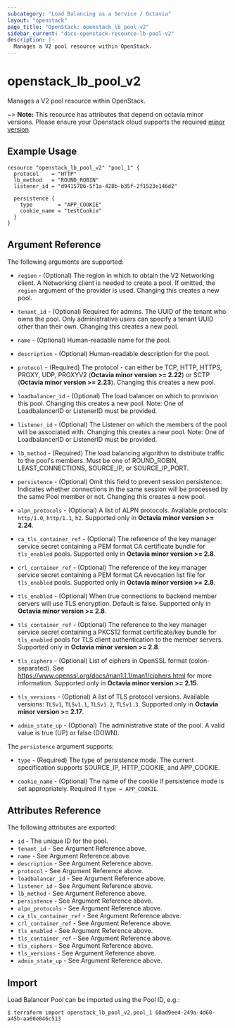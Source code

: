 ```yaml
---
subcategory: "Load Balancing as a Service / Octavia"
layout: "openstack"
page_title: "OpenStack: openstack_lb_pool_v2"
sidebar_current: "docs-openstack-resource-lb-pool-v2"
description: |-
  Manages a V2 pool resource within OpenStack.
---
```


# openstack\_lb\_pool\_v2

Manages a V2 pool resource within OpenStack.

~> **Note:** This resource has attributes that depend on octavia minor versions.
Please ensure your Openstack cloud supports the required [minor version](../#octavia-api-versioning).

## Example Usage

```hcl
resource "openstack_lb_pool_v2" "pool_1" {
  protocol    = "HTTP"
  lb_method   = "ROUND_ROBIN"
  listener_id = "d9415786-5f1a-428b-b35f-2f1523e146d2"

  persistence {
    type        = "APP_COOKIE"
    cookie_name = "testCookie"
  }
}
```

## Argument Reference

The following arguments are supported:

* `region` - (Optional) The region in which to obtain the V2 Networking client.
  A Networking client is needed to create a pool. If omitted, the `region`
  argument of the provider is used. Changing this creates a new pool.

* `tenant_id` - (Optional) Required for admins. The UUID of the tenant who owns
  the pool.  Only administrative users can specify a tenant UUID other than
  their own. Changing this creates a new pool.

* `name` - (Optional) Human-readable name for the pool.

* `description` - (Optional) Human-readable description for the pool.

* `protocol` - (Required) The protocol - can either be TCP, HTTP, HTTPS, PROXY,
  UDP, PROXYV2 (**Octavia minor version >= 2.22**) or SCTP (**Octavia minor
  version >= 2.23**). Changing this creates a new pool.

* `loadbalancer_id` - (Optional) The load balancer on which to provision this
  pool. Changing this creates a new pool. Note: One of LoadbalancerID or
  ListenerID must be provided.

* `listener_id` - (Optional) The Listener on which the members of the pool will
  be associated with. Changing this creates a new pool. Note: One of
  LoadbalancerID or ListenerID must be provided.

* `lb_method` - (Required) The load balancing algorithm to distribute traffic
  to the pool's members. Must be one of ROUND_ROBIN, LEAST_CONNECTIONS,
  SOURCE_IP, or SOURCE_IP_PORT.

* `persistence` - (Optional) Omit this field to prevent session persistence.
  Indicates whether connections in the same session will be processed by the
  same Pool member or not. Changing this creates a new pool.

* `alpn_protocols` - (Optional) A list of ALPN protocols. Available protocols:
  `http/1.0`, `http/1.1`, `h2`. Supported only in **Octavia minor version >=
  2.24**.

* `ca_tls_container_ref` - (Optional) The reference of the key manager service
  secret containing a PEM format CA certificate bundle for `tls_enabled` pools.
  Supported only in **Octavia minor version >= 2.8**.

* `crl_container_ref` - (Optional) The reference of the key manager service
  secret containing a PEM format CA revocation list file for `tls_enabled`
  pools. Supported only in **Octavia minor version >= 2.8**.

* `tls_enabled` - (Optional) When true connections to backend member servers
  will use TLS encryption. Default is false. Supported only in **Octavia minor
  version >= 2.8**.

* `tls_container_ref` - (Optional) The reference to the key manager service
  secret containing a PKCS12 format certificate/key bundle for `tls_enabled`
  pools for TLS client authentication to the member servers. Supported only in
  **Octavia minor version >= 2.8**.

* `tls_ciphers` - (Optional) List of ciphers in OpenSSL format
  (colon-separated). See
  https://www.openssl.org/docs/man1.1.1/man1/ciphers.html for more information.
  Supported only in **Octavia minor version >= 2.15**.

* `tls_versions` - (Optional) A list of TLS protocol versions. Available
  versions: `TLSv1`, `TLSv1.1`, `TLSv1.2`, `TLSv1.3`. Supported only in
  **Octavia minor version >= 2.17**.

* `admin_state_up` - (Optional) The administrative state of the pool. A valid
  value is true (UP) or false (DOWN).

The `persistence` argument supports:

* `type` - (Required) The type of persistence mode. The current specification
  supports SOURCE_IP, HTTP_COOKIE, and APP_COOKIE.

* `cookie_name` - (Optional) The name of the cookie if persistence mode is set
  appropriately. Required if `type = APP_COOKIE`.

## Attributes Reference

The following attributes are exported:

* `id` - The unique ID for the pool.
* `tenant_id` - See Argument Reference above.
* `name` - See Argument Reference above.
* `description` - See Argument Reference above.
* `protocol` - See Argument Reference above.
* `loadbalancer_id` - See Argument Reference above.
* `listener_id` - See Argument Reference above.
* `lb_method` - See Argument Reference above.
* `persistence` - See Argument Reference above.
* `alpn_protocols` - See Argument Reference above.
* `ca_tls_container_ref` - See Argument Reference above.
* `crl_container_ref` - See Argument Reference above.
* `tls_enabled` - See Argument Reference above.
* `tls_container_ref` - See Argument Reference above.
* `tls_ciphers` - See Argument Reference above.
* `tls_versions` - See Argument Reference above.
* `admin_state_up` - See Argument Reference above.

## Import

Load Balancer Pool can be imported using the Pool ID, e.g.:

```
$ terraform import openstack_lb_pool_v2.pool_1 60ad9ee4-249a-4d60-a45b-aa60e046c513
```
